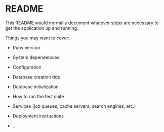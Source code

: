 # README

This README would normally document whatever steps are necessary to get the
application up and running.

Things you may want to cover:

- Ruby version

- System dependencies

- Configuration

- Database creation
  dds
- Database initialization

- How to run the test suite

- Services (job queues, cache servers, search engines, etc.)

- Deployment instructions

- ...
